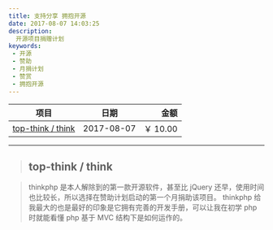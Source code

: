 ```yaml
---
title: 支持分享 拥抱开源
date: 2017-08-07 14:03:25
description:
  开源项目捐赠计划
keywords:
 - 开源
 - 赞助
 - 月捐计划
 - 赞赏
 - 拥抱开源
---
```



| 项目                  | 日期        | 金额        |
| ----                  | ----        | ---:        |
| [top-think / think](https://github.com/top-think/think) | 2017-08-07  | ￥ 10.00    |

----

> ## top-think / think

> thinkphp 是本人解除到的第一款开源软件，甚至比 jQuery 还早，使用时间也比较长，所以选择在赞助计划启动的第一个月捐助该项目。
> thinkphp 给我最大的也是最好的印象是它拥有完善的开发手册，可以让我在初学 php 时就能看懂 php 基于 MVC 结构下是如何运作的。
